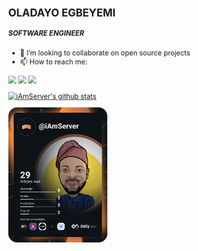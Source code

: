 ## OLADAYO EGBEYEMI
##### SOFTWARE ENGINEER

- 👯 I’m looking to collaborate on open source projects
- 📫 How to reach me:

<a href="https://twitter.com/iamserverr"><img src="https://img.shields.io/badge/twitter-%231DA1F2.svg?&style=for-the-badge&logo=twitter&logoColor=white" height=25></a> <a href="https://www.linkedin.com/in/iamserver/"><img src="https://img.shields.io/badge/linkedin-%230077B5.svg?&style=for-the-badge&logo=linkedin&logoColor=white" height=25></a> <a href="https://stackoverflow.com/users/8739734/iamserver"><img src="https://img.shields.io/badge/stackoverflow-%23f48024.svg?&style=for-the-badge&logo=stackoverflow&logoColor=white" height=25></a>
<!-- <a href="https://www.youtube.com/channel/UCYUC-bdnQRJDhZRL2c_NKVw?view_as=subscriber"><img src="https://img.shields.io/badge/youtube-%23cc0000.svg?&style=for-the-badge&logo=youtube&logoColor=white" height=25></a> --> 
<!-- <a href="https://cjav.dev"><img src="https://img.shields.io/badge/blog-%23000.svg?&style=for-the-badge&logo=website&logoColor=white" height=25></a> -->


[![iAmServer's github stats](https://github-readme-stats.vercel.app/api?username=iamserver&show_icons=true&count_private=true&bg_color=fff&include_all_commits=true&text_color=0A2540&title_color=635BFF&hide=stars,contribs&custom_title=GitHub%20Stats)](https://github.com/iamserver)


<a href="https://app.daily.dev/iAmServer"><img src="https://raw.githubusercontent.com/iAmServer/iAmServer/master/devcard.svg" width="200" alt="Ola Dayo's Dev Card"/></a>


<!--
**iAmServer/iAmServer** is a ✨ _special_ ✨ repository because its `README.md` (this file) appears on your GitHub profile.

Here are some ideas to get you started:

- 🔭 I’m currently working on ...
- 🌱 I’m currently learning ...
- 👯 I’m looking to collaborate on ...
- 🤔 I’m looking for help with ...
- 💬 Ask me about ...
- 📫 How to reach me: ...
- 😄 Pronouns: ...
- ⚡ Fun fact: ...
-->

